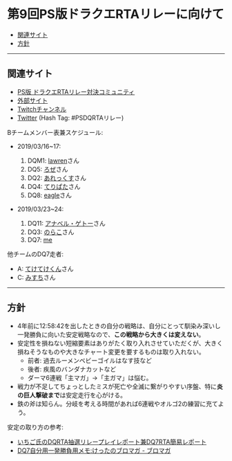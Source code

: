 # 第9回PS版ドラクエRTAリレーに向けて

<!-- TOC depthFrom:2 depthTo:4 orderedList:false updateOnSave:true withLinks:true -->

- [関連サイト](#関連サイト)
- [方針](#方針)

<!-- /TOC -->

----

## 関連サイト

- [PS版 ドラクエRTAリレー対決コミュニティ](https://com.nicovideo.jp/community/co519625)
- [外部サイト](https://www34.atwiki.jp/psdqrta/)
- [Twitchチャンネル](https://www.twitch.tv/thedqrtachannel)
- [Twitter](https://twitter.com/psps2dqrtarelay) (Hash Tag: #PSDQRTAリレー)

Bチームメンバー表兼スケジュール:
- 2019/03/16~17:
  1. DQM1: [lawren](https://com.nicovideo.jp/community/co2513144)さん
  1. DQ5: [ろぜ](https://com.nicovideo.jp/community/co1197647)さん
  1. DQ2: [あれっくす](https://com.nicovideo.jp/community/co134050)さん
  1. DQ4: [てりぱた](https://com.nicovideo.jp/community/co3483966)さん
  1. DQ8: [eagle](https://com.nicovideo.jp/community/co2205676)さん

- 2019/03/23~24:
  1. DQ11: [アナベル・ゲトー](https://com.nicovideo.jp/community/co2149594)さん
  1. DQ3: [のらこ](https://com.nicovideo.jp/community/co2157606)さん
  1. DQ7: [me](https://www.twitch.tv/pingval)

他チームのDQ7走者:
- A: [てけてけくん](https://com.nicovideo.jp/community/co451187)さん
- C: [みすち](https://com.nicovideo.jp/community/co3807559)さん

----

## 方針

- 4年前に12:58:42を出したときの自分の戦略は、自分にとって馴染み深いし一発勝負に向いた安定戦略なので、**この戦略から大きくは変えない**。
- 安定性を損ねない短縮要素はありがたく取り入れさせていただくが、大きく損ねそうなものや大きなチャート変更を要するものは取り入れない。
  - 前者: 過去ルーメンベビーゴイルはなす技など
  - 後者: 疾風のバンダナカットなど
  - ダーマ6連戦「主マガ」→「主ガマ」は悩む。
- 戦力が不足してちょっとしたミスが死亡や全滅に繋がりやすい序盤、特に**炎の巨人撃破まで**は安定走行を心がける。
- 鉄の斧は知らん。分岐を考える時間があれば6連戦やオルゴ2の練習に充てよう。

安定の取り方の参考:
- [いちご氏のDQRTA抽選リレープレイレポート兼DQ7RTA簡易レポート](http://kuneo.web.fc2.com/dq7/ichigo_14_07_53.txt)
- [DQ7自分用一発勝負用メモ:けったのブロマガ - ブロマガ](https://ch.nicovideo.jp/kettamachine/blomaga/ar937802)

